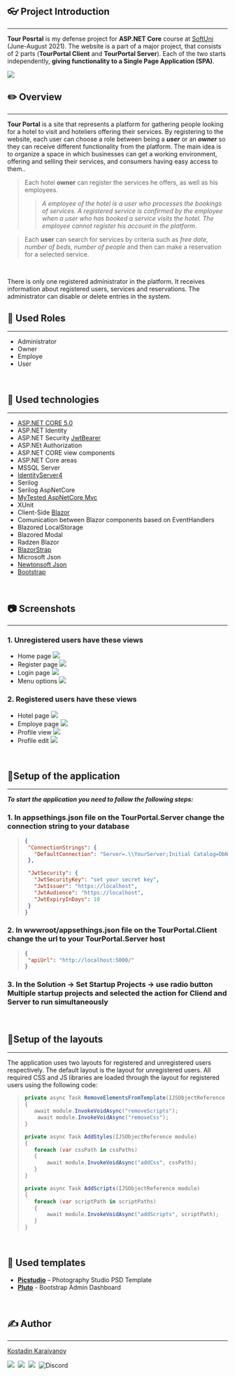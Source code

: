 ## 👓 Project Introduction
***
**Tour Posrtal** is my defense project for **ASP.NET Core** course at [SoftUni](https://softuni.bg/ "SoftUni") (June-August 2021). The website is a part of a major project, that consists of 2 parts (**TourPortal Client** and **TourPortal Server**). Each of the two starts independently, **giving functionality to a Single Page Application (SPA)**.

![](https://res.cloudinary.com/dwxsoifb5/image/upload/v1628846476/TourPortal/slider_breed0.png)
<br />

## ✏️ Overview
***
**Tour Portal** is a site that represents a platform for gathering people looking for a hotel to visit and hoteliers offering their services. By registering to the website, each user can choose a role between being a ***user*** or an ***owner*** so they can receive different functionality from the platform.
The main idea is to organize a space in which businesses can get a working environment, offering and selling their services, and consumers having easy access to them..
<br />

>Each hotel **owner** can register the services he offers, as well as his employees.
>>*A employee of the hotel is a user who processes the bookings of services. A registered service is confirmed by the employee when a user who has booked a service visits the hotel. The employee cannot register his account in the platform*.

>Each **user** can search for services by criteria such as *free date, number of beds, number of people* and then can make a reservation for a selected service.
<br />

There is only one registered administrator in the platform. It receives information about registered users, services and reservations. The administrator can disable or delete entries in the system.
<br />

## 🔏 Used Roles
***
- Administrator
- Owner
- Employe
- User
<br />

## 🔨 Used technologies
***
- [ASP.NET CORE 5.0](https://dotnet.microsoft.com/download/dotnet/5.0 "CORE 5.0")
- ASP.NET Identity
- ASP.NET Security [JwtBearer](https://jwt.io/ "Jwt")
- ASP.NEt Authorization
- ASP.NET CORE view components
- ASP.NET Core areas
- MSSQL Server
- [IdentityServer4](https://identityserver4.readthedocs.io/en/latest/ "IdentityServer")
- Serilog
- Serilog AspNetCore
- [MyTested AspNetCore Mvc](https://github.com/ivaylokenov/MyTested.AspNetCore.Mvc)
- XUnit
- Client-Side [Blazor](https://dotnet.microsoft.com/apps/aspnet/web-apps/blazor "Blazor")
- Comunication between Blazor components based on EventHandlers
- Blazored LocalStorage
- Blazored Modal
- Radzen Blazor
- [BlazorStrap](https://blazorstrap.io/ "BlazorStrap")
- Microsoft Json
- [Newtonsoft Json](https://www.newtonsoft.com/json "Newtonsoft Json")
- [Bootstrap](https://github.com/twbs/bootstrap)
<br/>

## 📷 Screenshots
***
### 1. Unregistered users have these views
- Home page
![](https://res.cloudinary.com/dwxsoifb5/image/upload/v1628855727/TourPortal/homepage_rojqkg.jpg)
- Register page
![](https://res.cloudinary.com/dwxsoifb5/image/upload/v1628855727/TourPortal/register_fqo5le.jpg)
- Login page
![](https://res.cloudinary.com/dwxsoifb5/image/upload/v1628855727/TourPortal/login_eshnfz.jpg)
- Menu options
![](https://res.cloudinary.com/dwxsoifb5/image/upload/v1628855727/TourPortal/menue_ulkmiv.jpg)

### 2. Registered users have these views
- Hotel page
![](https://res.cloudinary.com/dwxsoifb5/image/upload/v1628855727/TourPortal/button-hotel_pl8mwa.jpg)
- Employe page
![](https://res.cloudinary.com/dwxsoifb5/image/upload/v1628855727/TourPortal/button-employe_n2kkod.jpg)
- Profile view
![](https://res.cloudinary.com/dwxsoifb5/image/upload/v1628855727/TourPortal/profile-view_vzmcaz.jpg)
- Profile edit
![](https://res.cloudinary.com/dwxsoifb5/image/upload/v1628855728/TourPortal/profile-edit_hem69w.jpg)
<br />

## 🔧Setup of the application
***
***To start the application you need to follow the following steps:***
### 1. In appsethings.json file on the TourPortal.Server change the connection string to your database
>```Json
>{
>  "ConnectionStrings": {
>    "DefaultConnection": "Server=.\\YourServer;Initial Catalog=DbName;User Id=userName;Password=password;MultipleActiveResultSets=true"
>  },
>
>  "JwtSecurity": {
>    "JwtSecurityKey": "set your secret key",
>    "JwtIssuer": "https://localhost",
>    "JwtAudience": "https://localhost",
>    "JwtExpiryInDays": 10
>  }
>}
### 2. In wwwroot/appsethings.json file on the TourPortal.Client change the url to your TourPortal.Server host
>```Json
>{
>  "apiUrl": "http://localhost:5000/"
>}
### 3. In the Solution -> Set Startup Projects -> use radio button Multiple startup projects and selectеd the action for Cliend and Server to run simultaneously

<br />

## 🔧Setup of the layouts
***
The application uses two layouts for registered and unregistered users respectively. The default layout is the layout for unregistered users.  All required CSS and JS libraries are loaded through the layout for registered users using the following code:

>```C#
>private async Task RemoveElementsFromTemplate(IJSObjectReference module)
>{
>    await module.InvokeVoidAsync("removeScripts");
>     await module.InvokeVoidAsync("removeCss");
>}
>
>private async Task AddStyles(IJSObjectReference module)
>{
>    foreach (var cssPath in cssPaths)
>    {
>        await module.InvokeVoidAsync("addCss", cssPath);
>    }
>}
>
>private async Task AddScripts(IJSObjectReference module)
>{
>    foreach (var scriptPath in scriptPaths)
>    {
>        await module.InvokeVoidAsync("addScripts", scriptPath);
>    }
>}
<br />

## 💎 Used templates
- **[Picstudio](https://html.design/download/photography-studio-psd-template/ "Picstudio")** – Photography Studio PSD Template
- **[Pluto](https://html.design/download/pluto-admin-template "Pluto")** - Bootstrap Admin Dashboard 
<br />

## ✍️ Author
***
[Kostadin Karaivanov](https://github.com/kkaraivanov)
<br />

<a href="mailto:kostadin.karaivanov@outlok.com"><img src="https://img.shields.io/badge/-kostadin.karaivanov@outlok.com-EA4335?style=flat&logo=gmail&logoColor=white"/></a>&nbsp;
<a href="https://www.linkedin.com/in/kostadin-karaivanov-8390061a5/"><img src="https://img.shields.io/badge/-Kostadin%20Karaivanov-0A66C2?style=flat&logo=linkedin&logoColor=white"/></a>&nbsp;
<a href="https://www.facebook.com/profile.php?id=100000311415045"><img src="https://img.shields.io/badge/-Kostadin%20Karaivanov-1877F2?style=flat&logo=facebook&logoColor=white"/></a>&nbsp;
![Discord](https://img.shields.io/badge/-kkaraivanov-7289DA?style=flat&logo=discord&logoColor=white)